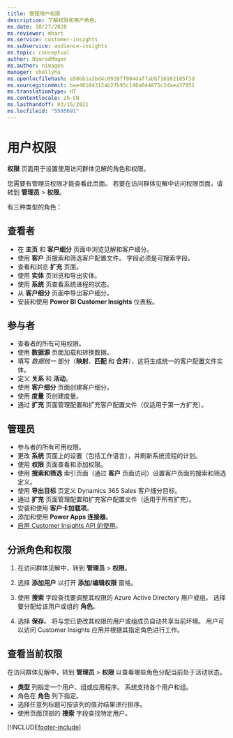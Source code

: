 ```yaml
---
title: 管理用户权限
description: 了解权限和用户角色。
ms.date: 10/27/2020
ms.reviewer: mhart
ms.service: customer-insights
ms.subservice: audience-insights
ms.topic: conceptual
author: NimrodMagen
ms.author: nimagen
manager: shellyha
ms.openlocfilehash: e58bb1a3bd4c0920ff984daffabbf16162185f3d
ms.sourcegitcommit: bae40184312ab27b95c140a044875c2daea37951
ms.translationtype: HT
ms.contentlocale: zh-CN
ms.lasthandoff: 03/15/2021
ms.locfileid: "5595691"
---
```

# <a name="user-permissions"></a>用户权限

**权限** 页面用于设置使用访问群体见解的角色和权限。

您需要有管理员权限才能查看此页面。 若要在访问群体见解中访问权限页面，请转到 **管理员** > **权限**。

有三种类型的角色：

## <a name="viewer"></a>查看者

- 在 **主页** 和 **客户细分** 页面中浏览见解和客户细分。
- 使用 **客户** 页搜索和筛选客户配置文件。 字段必须是可搜索字段。
- 查看和浏览 **扩充** 页面。
- 使用 **实体** 页浏览和导出实体。
- 使用 **系统** 页查看系统进程的状态。
- 从 **客户细分** 页面中导出客户细分。
- 安装和使用 **Power BI Customer Insights** 仪表板。

## <a name="contributor"></a>参与者

- 查看者的所有可用权限。
- 使用 **数据源** 页面加载和转换数据。
- 填写 *数据统一* 部分（**映射**、**匹配** 和 **合并**），这将生成统一的客户配置文件实体。
- 定义 **关系** 和 **活动**。
- 使用 **客户细分** 页面创建客户细分。
- 使用 **度量** 页创建度量。
- 通过 **扩充** 页面管理配置和扩充客户配置文件（仅适用于第一方扩充）。

## <a name="administrator"></a>管理员

- 参与者的所有可用权限。
- 更改 **系统** 页面上的设置（包括工作语言），并刷新系统流程的计划。
- 使用 **权限** 页面查看和添加权限。
- 使用 **搜索和筛选** 索引页面（通过 **客户** 页面访问）设置客户页面的搜索和筛选定义。
- 使用 **导出目标** 页定义 Dynamics 365 Sales 客户细分目标。
- 通过 **扩充** 页面管理配置和扩充客户配置文件（适用于所有扩充）。
- 安装和使用 **客户卡加载项**。
- 添加和使用 **Power Apps 连接器**。
- [启用 Customer Insights API 的使用](apis.md)。

## <a name="assign-roles-and-permissions"></a>分派角色和权限

1. 在访问群体见解中，转到 **管理员** > **权限**。

1. 选择 **添加用户** 以打开 **添加/编辑权限** 窗格。

1. 使用 **搜索** 字段查找要调整其权限的 Azure Active Directory 用户或组。 选择要分配给该用户或组的 **角色**。

1. 选择 **保存**。 将与您已更改其权限的用户或组成员自动共享当前环境。 用户可以访问 Customer Insights 应用并根据其指定角色进行工作。

## <a name="view-current-permissions"></a>查看当前权限

在访问群体见解中，转到 **管理员** > **权限** 以查看哪些角色分配当前处于活动状态。

- **类型** 列指定一个用户、组或应用程序。 系统支持各个用户和组。
- 角色在 **角色** 列下指定。
- 选择任意列标题可按该列的值对结果进行排序。
- 使用页面顶部的 **搜索** 字段查找特定用户。


[!INCLUDE[footer-include](../includes/footer-banner.md)]